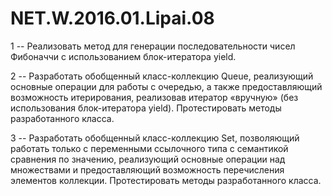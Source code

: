 # NET.W.2016.01.Lipai.08

1 -- Реализовать метод для генерации  последовательности чисел Фибоначчи с использованием блок-итератора yield.

2 -- Разработать обобщенный класс-коллекцию Queue, реализующий основные операции для работы с очередью, а также 
предоставляющий возможность итерирования, реализовав итератор «вручную» (без использования блок-итератора yield). 
Протестировать методы разработанного класса.

3 -- Разработать обобщенный класс-коллекцию Set, позволяющий работать только с переменными ссылочного типа с семантикой сравнения по 
значению, реализующий основные операции над множествами и предоставляющий возможность перечисления элементов коллекции. 
Протестировать методы разработанного класса.
